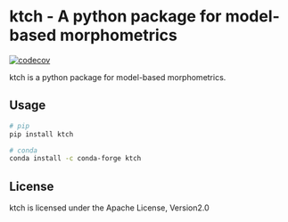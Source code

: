 # ktch - A python package for model-based morphometrics

[![codecov](https://codecov.io/gh/noshita/ktch/branch/main/graph/badge.svg?token=SJN66K7KJY)](https://codecov.io/gh/noshita/ktch)

ktch is a python package for model-based morphometrics.

## Usage

```sh
# pip
pip install ktch

# conda
conda install -c conda-forge ktch 
```


## License

ktch is licensed under the Apache License, Version2.0
